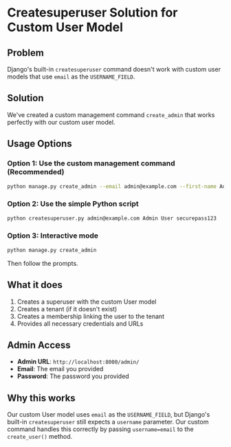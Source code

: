 # Createsuperuser Solution for Custom User Model

## Problem
Django's built-in `createsuperuser` command doesn't work with custom user models that use `email` as the `USERNAME_FIELD`.

## Solution
We've created a custom management command `create_admin` that works perfectly with our custom user model.

## Usage Options

### Option 1: Use the custom management command (Recommended)
```bash
python manage.py create_admin --email admin@example.com --first-name Admin --last-name User --password securepass123
```

### Option 2: Use the simple Python script
```bash
python createsuperuser.py admin@example.com Admin User securepass123
```

### Option 3: Interactive mode
```bash
python manage.py create_admin
```
Then follow the prompts.

## What it does
1. Creates a superuser with the custom User model
2. Creates a tenant (if it doesn't exist)
3. Creates a membership linking the user to the tenant
4. Provides all necessary credentials and URLs

## Admin Access
- **Admin URL**: `http://localhost:8000/admin/`
- **Email**: The email you provided
- **Password**: The password you provided

## Why this works
Our custom User model uses `email` as the `USERNAME_FIELD`, but Django's built-in `createsuperuser` still expects a `username` parameter. Our custom command handles this correctly by passing `username=email` to the `create_user()` method.
